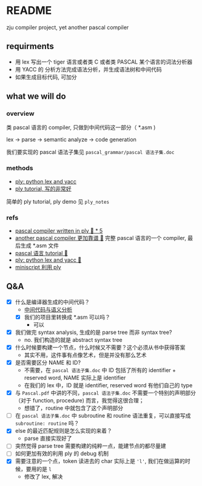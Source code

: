 # README

zju compiler project, yet another pascal compiler

## requirments

- 用 lex 写出一个 tiger 语言或者类 C 或者类 PASCAL 某个语言的词法分析器
- 用 YACC 的 分析方法完成语法分析，并生成语法树和中间代码
- 如果生成目标代码, 可加分

## what we will do

### overview

类 pascal 语言的 compiler, 只做到中间代码这一部分（ *.asm )

lex -> parse -> semantic analyze -> code generation

我们要实现的 pascal 语法子集见 `pascal_grammar/pascal 语法子集.doc`

### methods 

- [ply: python lex and yacc](https://github.com/dabeaz/ply)
- [ply tutorial, 写的非常好](http://www.dabeaz.com/ply/ply.html)

简单的 ply tutorial, ply demo 见 `ply_notes`

### refs

- [pascal compiler written in ply 🌟 * 5](https://github.com/alcides/pascal-in-python)
- [another pascal compiler 更加靠谱 🌟](https://github.com/NewtonPascalCompiler/NewtonPascalCompiler) 完整 pascal 语言的一个 compiler, 最后生成 *.asm 文件
- [pascal 语言 tutorial 🌟](http://www.kwongtai.edu.mo/download/resource/computer/pascal/Pascal.pdf)
- [ply: python lex and yacc 🌟](https://github.com/dabeaz/ply)
- [miniscript 利用 ply](https://github.com/yao-zou/MiniScript)

## Q&A

- [x] 什么是编译器生成的中间代码？
  - [中间代码与语义分析](https://blog.csdn.net/yongchaocsdn/article/details/79056504)
  - [x] 我们的项目里转换成 *.asm 可以吗？
    - 可以
- [x] 我们做完 syntax analysis, 生成的是 parse tree 而非 syntax tree?
  - no. 我们构造的就是 abstract syntax tree
- [x] 什么时候要构建一个节点，什么时候又不需要？这个必须从书中获得答案
  - 其实不用，这件事有点像艺术，但是并没有那么艺术
- [x] 是否需要区分 NAME 和 ID?
	- 不需要，在 `pascal 语法子集.doc` 中 ID 包括了所有的 identifier + reserved word, NAME 实际上是 identifier
	- 在我们的 lex 中，ID 就是 identifier, reserved word 有他们自己的 type
- [x] 与 `Pascal.pdf` 中讲的不同，`pascal 语法子集.doc` 不需要一个特别的声明部分 （对于 function, procedure) 而言，我觉得这很合理；
	- 想错了，routine 中就包含了这个声明部分
- [ ] 在 `pascal 语法子集.doc` 中 subroutine 和 routine 语法重复，可以直接写成 `subroutine: routine` 吗？
- [x] else 的最近匹配规则是怎么实现的来着？
  - parse 直接实现好了
- [ ] 突然觉得 parse tree 需要构建的纯粹一点，能建节点的都尽量建
- [ ] 如何更加有效的利用 ply 的 debug 机制
- [x] 需要注意的一个点，token 读进去的 char 实际上是 `'l'`, 我们在做运算的时候，要用的是 `l`
    - 修改了 lex, 解决
